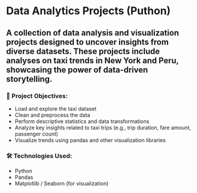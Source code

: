 # Data Analytics Projects (Puthon)

## A collection of data analysis and visualization projects designed to uncover insights from diverse datasets. These projects include analyses on taxi trends in New York and Peru, showcasing the power of data-driven storytelling.

### 📌 Project Objectives:
- Load and explore the taxi dataset
- Clean and preprocess the data
- Perform descriptive statistics and data transformations
- Analyze key insights related to taxi trips (e.g., trip duration, fare amount, passenger count)
- Visualize trends using pandas and other visualization libraries

### 🛠️ Technologies Used:
- Python
- Pandas
- Matplotlib / Seaborn (for visualization)
